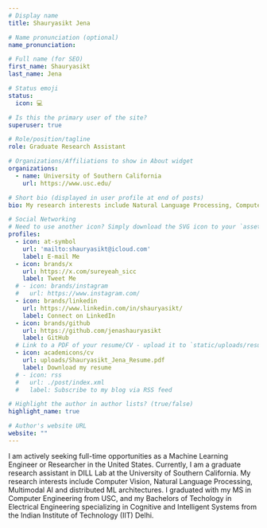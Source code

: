 ```yaml
---
# Display name
title: Shauryasikt Jena

# Name pronunciation (optional)
name_pronunciation: 

# Full name (for SEO)
first_name: Shauryasikt
last_name: Jena

# Status emoji
status:
  icon: 💻

# Is this the primary user of the site?
superuser: true

# Role/position/tagline
role: Graduate Research Assistant

# Organizations/Affiliations to show in About widget
organizations:
  - name: University of Southern California
    url: https://www.usc.edu/

# Short bio (displayed in user profile at end of posts)
bio: My research interests include Natural Language Processing, Computer Vision, and developing novel optimized ML architectures.

# Social Networking
# Need to use another icon? Simply download the SVG icon to your `assets/media/icons/` folder.
profiles:
  - icon: at-symbol
    url: 'mailto:shauryasikt@icloud.com'
    label: E-mail Me
  - icon: brands/x
    url: https://x.com/sureyeah_sicc
    label: Tweet Me
  # - icon: brands/instagram
  #   url: https://www.instagram.com/
  - icon: brands/linkedin
    url: https://www.linkedin.com/in/shauryasikt/
    label: Connect on LinkedIn
  - icon: brands/github
    url: https://github.com/jenashauryasikt
    label: GitHub
  # Link to a PDF of your resume/CV - upload it to `static/uploads/resume.pdf`
  - icon: academicons/cv
    url: uploads/Shauryasikt_Jena_Resume.pdf
    label: Download my resume
  # - icon: rss
  #   url: ./post/index.xml
  #   label: Subscribe to my blog via RSS feed

# Highlight the author in author lists? (true/false)
highlight_name: true

# Author's website URL
website: ""
---
```

<!-- 
Chien Shiung Wu is a professor of artificial intelligence at the Stanford AI Lab. Her research interests include
distributed robotics, mobile computing and programmable matter. She leads the Robotic Neurobiology group, which develops
self-reconfiguring robots, systems of self-organizing robots, and mobile sensor networks. -->
I am actively seeking full-time opportunities as a Machine Learning Engineer or Researcher in the United States. Currently, I am a graduate research assistant in DILL Lab at the University of Southern California. My research interests include Computer Vision, Natural Language Processing, Multimodal AI and distributed ML architectures. I graduated with my MS in Computer Engineering from USC, and my Bachelors of Techology in Electrical Engineering specializing in Cognitive and Intelligent Systems from the Indian Institute of Technology (IIT) Delhi.